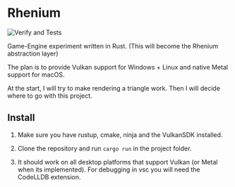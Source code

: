 # Rhenium
![Verify and Tests](https://github.com/thomasw04/Rhenium/actions/workflows/verify.yml/badge.svg)

Game-Engine experiment written in Rust. (This will become the Rhenium abstraction layer)

The plan is to provide Vulkan support for Windows + Linux and native Metal support for macOS.  

At the start, I will try to make rendering a triangle work. Then I will decide where to go with this project.

## Install

1. Make sure you have rustup, cmake, ninja and the VulkanSDK installed.

2. Clone the repository and run ```cargo run``` in the project folder.

3. It should work on all desktop platforms that support Vulkan (or Metal when its implemented). For debugging in vsc you will need the CodeLLDB extension.

